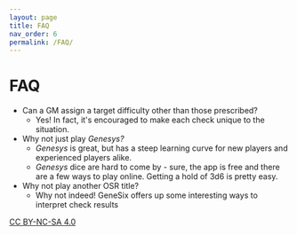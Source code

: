 ```yaml
---
layout: page
title: FAQ
nav_order: 6
permalink: /FAQ/
---
```


# FAQ

- Can a GM assign a target difficulty other than those prescribed?
  - Yes!  In fact, it's encouraged to make each check unique to the situation.
- Why not just play _Genesys?_
  - _Genesys_ is great, but has a steep learning curve for new players and experienced players alike.  
  - _Genesys_ dice are hard to come by - sure, the app is free and there are a few ways to play online.  Getting a hold of 3d6 is pretty easy.
- Why not play another OSR title?
  - Why not indeed!  GeneSix offers up some interesting ways to interpret check results

[CC BY-NC-SA 4.0](https://creativecommons.org/licenses/by-nc-sa/4.0/)
